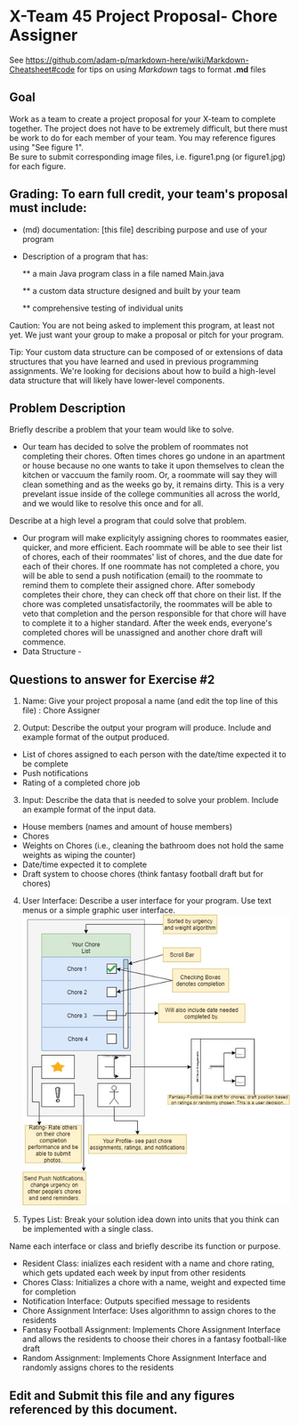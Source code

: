 # X-Team 45 Project Proposal- Chore Assigner

See https://github.com/adam-p/markdown-here/wiki/Markdown-Cheatsheet#code for tips on using *Markdown* tags to format __.md__ files

## Goal

Work as a team to create a project proposal for your X-team to complete together.
The project does not have to be extremely difficult,
but there must be work to do for each member of your team.
You may reference figures using "See figure 1".  
Be sure to submit corresponding image files, i.e. figure1.png (or figure1.jpg) for each figure.

## Grading: To earn full credit, your team's proposal must include:

* (md) documentation: [this file] describing purpose and use of your program

* Description of a program that has:

  ** a main Java program class in a file named Main.java
  
  ** a custom data structure designed and built by your team
  
  ** comprehensive testing of individual units
  
 Caution: You are not being asked to implement this program, at least not yet. 
 We just want your group to make a proposal or pitch for your program.
 
 Tip: Your custom data structure can be composed of or extensions of data structures that you have learned and used in previous programming assignments.  We're looking for decisions about how to build a high-level data structure that will likely have lower-level components.

## Problem Description

Briefly describe a problem that your team would like to solve.  

* Our team has decided to solve the problem of roommates not completing their chores. Often times chores go undone in an apartment or house because no one wants to take it upon themselves to clean the kitchen or vaccuum the family room. Or, a roommate will say they will clean something and as the weeks go by, it remains dirty. This is a very prevelant issue inside of the college communities all across the world, and we would like to resolve this once and for all.

Describe at a high level a program that could solve that problem.

* Our program will make explicityly assigning chores to roommates easier, quicker, and more efficient. Each roommate will be able to see their list of chores, each of their roommates' list of chores, and the due date for each of their chores. If one roommate has not completed a chore, you will be able to send a push notification (email) to the roommate to remind them to complete their assigned chore. After somebody completes their chore, they can check off that chore on their list. If the chore was completed unsatisfactorily, the roommates will be able to veto that completion and the person responsible for that chore will have to complete it to a higher standard. After the week ends, everyone's completed chores will be unassigned and another chore draft will commence.
* Data Structure - 

## Questions to answer for Exercise #2

1. Name: Give your project proposal a name (and edit the top line of this file)
: Chore Assigner 


2. Output: Describe the output your program will produce.  Include and example format of the output produced.
* List of chores assigned to each person with the date/time expected it to be complete
* Push notifications
* Rating of a completed chore job


3. Input: Describe the data that is needed to solve your problem. Include an example format of the input data.
* House members (names and amount of house members)
* Chores
* Weights on Chores (i.e., cleaning the bathroom does not hold the same weights as wiping the counter)
* Date/time expected it to complete
* Draft system to choose chores (think fantasy football draft but for chores)


4. User Interface: Describe a user interface for your program.  Use text menus or a simple graphic user interface.
![ChoreAssignerDiagram](https://github.com/34conman/musical-octo-umbrella/blob/master/ChoreAssignerDiagram.jpg?raw=true)


5. Types List: Break your solution idea down into units that you think can be implemented with a single class.



Name each interface or class and briefly describe its function or purpose.
* Resident Class: inializes each resident with a name and chore rating, which gets updated each week by input from other residents
* Chores Class: Initializes a chore with a name, weight and expected time for completion
* Notification Interface: Outputs specified message to residents
* Chore Assignment Interface: Uses algorithmn to assign chores to the residents
* Fantasy Football Assignment: Implements Chore Assignment Interface and allows the residents to choose their chores in a fantasy football-like draft
* Random Assignment: Implements Chore Assignment Interface and randomly assigns chores to the residents

## Edit and Submit this file and any figures referenced by this document.

